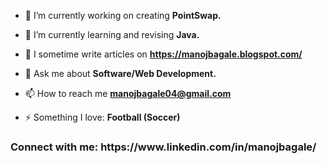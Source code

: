 - 🔭 I’m currently working on creating **PointSwap.**

- 🌱 I’m currently learning and revising **Java.**

- 📝 I sometime write articles on **https://manojbagale.blogspot.com/**

- 💬 Ask me about **Software/Web Development.**

- 📫 How to reach me **manojbagale04@gmail.com**

- ⚡ Something I love: **Football (Soccer)**

<h3 align="left">Connect with me: https://www.linkedin.com/in/manojbagale/ </h3>
<p align="left">
</p>
